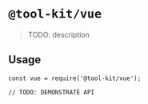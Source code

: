 # `@tool-kit/vue`

> TODO: description

## Usage

```
const vue = require('@tool-kit/vue');

// TODO: DEMONSTRATE API
```
